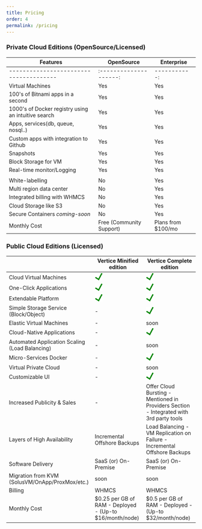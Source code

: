 ```yaml
---
title: Pricing
order: 4
permalink: /pricing
---
```

### Private Cloud Editions (OpenSource/Licensed)

| Features                                             | OpenSource                                              | Enterprise                                             |
| ---------------------------------------------------- | ------------------------------------------------------- | ------------------------------------------------------ |
| --------------------------------------               | :--------------------:                                  | -----------:                                           |
| Virtual Machines                                     | Yes                                                     | Yes                                                    |
| 100's of Bitnami apps in a second                    | Yes                                                     | Yes                                                    |
| 1000's of Docker registry using an  intuitive search | Yes                                                     | Yes                                                    |
| Apps, services(db, queue, nosql..)                   | Yes                                                     | Yes                                                    |
| Custom apps with integration to Github               | Yes                                                     | Yes                                                    |
| Snapshots                                            | Yes                                                     | Yes                                                    |
| Block Storage for VM                                 | Yes                                                     | Yes                                                    |
| Real-time monitor/Logging                            | Yes                                                     | Yes                                                    |
|                                                      |                                                         |                                                        |
| White-labelling                                      | No                                                      | Yes                                                    |
| Multi region data center                             | No                                                      | Yes                                                    |
| Integrated billing with WHMCS                        | No                                                      | Yes                                                    |
| Cloud Storage like S3                                | No                                                      | Yes                                                    |
| Secure Containers *coming-soon*                      | No                                                      | Yes                                                    |
| Monthly Cost                                         | Free (Community Support)                                | Plans from $100/mo                                     |


### Public Cloud Editions (Licensed)

|                                                 | Vertice Minified edition                             | Vertice Complete edition                                                             |
| ----------------------------------------------- | ------------------------------------------------------- | --------------------------------------------------------------------------------------- |
| Cloud Virtual Machines                          | ![Supported](/img/tick.png)                           | ![Supported](/img/tick.png)                                                           |
| One-Click Applications                          | ![Supported](/img/tick.png)                           | ![Supported](/img/tick.png)                                                           |
| Extendable Platform                             | ![Supported](/img/tick.png)                           | ![Supported](/img/tick.png)                                                           |
| Simple Storage Service (Block/Object)           | -                                                       | ![Supported](/img/tick.png)                                                           |
| Elastic Virtual Machines                        | -                                                       | soon                                                                                    |
| Cloud-Native Applications                       | -                                                       | ![Supported](/img/tick.png)                                                           |
| Automated Application Scaling (Load Balancing)  | -                                                       | soon                                                                                    |
| Micro-Services Docker                           | -                                                       | ![Supported](/img/tick.png)                                                           |
| Virtual Private Cloud                           | -                                                       | soon                                                                                    |
| Customizable UI                                 | -                                                       | ![Supported](img/tick.png)                                                           |
| Increased Publicity & Sales                     | -                                                       | Offer Cloud Bursting - Mentioned in Providers Section - Integrated with 3rd party tools |
| Layers of High Availability                     | Incremental Offshore Backups                            | Load Balancing - VM Replication on Failure - Incremental Offshore Backups               |
| Software Delivery                               | SaaS (or)  On-Premise                                   | SaaS (or)  On-Premise                                                                   |
| Migration from KVM (SolusVM/OnApp/ProxMox/etc.) | soon                                                    | soon                                                                                    |
| Billing                                         | WHMCS                                                   | WHMCS                                                                                   |
| Monthly Cost                                    | $0.25 per GB of RAM - Deployed - (Up-to $16/month/node) | $0.5 per GB of RAM - Deployed - (Up-to $32/month/node)                                  |
